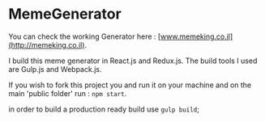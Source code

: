 # MemeGenerator

You can check the working Generator here :  [www.memeking.co.il](http://memeking.co.il).

I build this meme generator in React.js and Redux.js.
The build tools I used are Gulp.js and Webpack.js.

If you wish to fork this project you and run it on your machine and on the main 'public folder'
run : `npm start`.

in order to build a production ready build use `gulp build`;

